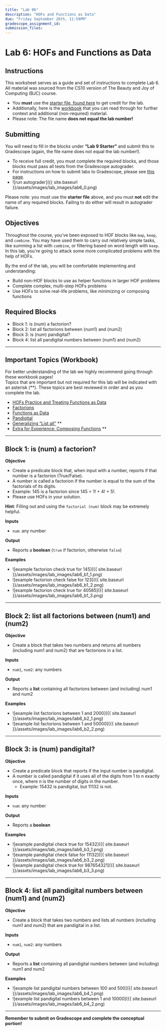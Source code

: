 ```yaml
---
title: "Lab 06"
description: "HOFs and Functions as Data"
due: "Friday September 26th, 11:59PM"
gradescope_assignment_id:
submission_files:
---
```


# Lab 6: HOFs and Functions as Data

## Instructions
This worksheet serves as a guide and set of instructions to complete Lab 6. All material was sourced from the CS10 version of The Beauty and Joy of Computing (BJC) course.

- You **must** use the [starter file, found here](https://snap.berkeley.edu/snap/snap.html#open:https://cs10.org/bjc-r/prog/hofs/lab9-starter-file.xml) to get credit for the lab.  
- Additionally, here is the [workbook](https://cs10.org/bjc-r/llab/html/topic.html?topic=berkeley_bjc%2Fhofs%2Fhofs-practice.topic&course&novideo&noreading&noassignment) that you can read through for further context and additional (non-required) material.  
- Please note: The file name **does not equal the lab number!**

## Submitting
You will need to fill in the blocks under **“Lab 9 Starter”** and submit this to Gradescope (again, the file name does not equal the lab number!).  
- To receive full credit, you must complete the required blocks, and those blocks must pass all tests from the Gradescope autograder.  
- For instructions on how to submit labs to Gradescope, please see [this page](https://docs.google.com/document/d/1XAcZc9ypX07-bt0gK6uQ4P-06SrjPRsgiOjERIOlvYU/edit?usp=sharing).
- ![run autograder]({{ site.baseurl }}/assets/images/lab_images/lab6_0.png)

Please note: you must use the **starter file** above, and you must **not** edit the name of any required blocks. Failing to do either will result in autograder failure.

## Objectives
Throughout the course, you’ve been exposed to HOF blocks like `map`, `keep`, and `combine`. You may have used them to carry out relatively simple tasks, like summing a list with `combine`, or filtering based on word length with `keep`. In this lab, you're going to attack some more complicated problems with the help of HOFs.  

By the end of the lab, you will be comfortable implementing and understanding:
- Build non-HOF blocks to use as helper functions in larger HOF problems
- Complete complex, multi-step HOFs problems
- Use HOFs to solve real-life problems, like minimizing or composing functions

## Required Blocks
- Block 1: is (num) a factorion?  
- Block 2: list all factorions between (num1) and (num2)  
- Block 3: is (num) pandigital?  
- Block 4: list all pandigital numbers between (num1) and (num2)  

---

## Important Topics (Workbook)
For better understanding of the lab we highly recommend going through these workbook pages!  
Topics that are important but not required for this lab will be indicated with an asterisk (**). These topics are best reviewed in order and as you complete the lab.

- [HOFs Practice and Treating Functions as Data](https://cs10.org/bjc-r/cur/programming/HOFs/functions-as-data/hofs-practice-introduction-and-warmup.html?topic=berkeley_bjc%2Fhofs%2Fhofs-practice.topic&course&novideo&noreading&noassignment)
- [Factorions](https://cs10.org/bjc-r/cur/programming/HOFs/functions-as-data/factorions.html?topic=berkeley_bjc%2Fhofs%2Fhofs-practice.topic&course&novideo&noreading&noassignment)
- [Functions as Data](https://cs10.org/bjc-r/cur/programming/HOFs/functions-as-data/functions-as-data.html?topic=berkeley_bjc%2Fhofs%2Fhofs-practice.topic&course&novideo&noreading&noassignment)
- [Pandigital](https://cs10.org/bjc-r/cur/programming/HOFs/functions-as-data/pandigital-numbers.html?topic=berkeley_bjc%2Fhofs%2Fhofs-practice.topic&course&novideo&noreading&noassignment)
- [Generalizing “List all”](https://cs10.org/bjc-r/cur/programming/HOFs/functions-as-data/generalizing-list-all.html?topic=berkeley_bjc%2Fhofs%2Fhofs-practice.topic&course&novideo&noreading&noassignment) **
- [Extra for Experience: Composing Functions](https://cs10.org/bjc-r/cur/programming/HOFs/functions-as-data/compose-over-list.html?topic=berkeley_bjc%2Fhofs%2Fhofs-practice.topic&course&novideo&noreading&noassignment) **

---

## Block 1: is (num) a factorion?
**Objective**  
- Create a predicate block that, when input with a number, reports if that number is a factorion (True/False).  
- A number is called a factorion if the number is equal to the sum of the factorials of its digits.  
- Example: 145 is a factorion since 145 = 1! + 4! + 5!.  
- Please use HOFs in your solution.  

**Hint**: Filling out and using the `factorial (num)` block may be extremely helpful.  

**Inputs**  
- `num`: any number  

**Output**  
- Reports a **boolean** (`true` if factorion, otherwise `false`)  

**Examples**  
- ![example factorion check true for 145]({{ site.baseurl }}/assets/images/lab_images/lab6_b1_1.png)  
- ![example factorion check false for 123]({{ site.baseurl }}/assets/images/lab_images/lab6_b1_2.png)  
- ![example factorion check true for 40585]({{ site.baseurl }}/assets/images/lab_images/lab6_b1_3.png)  

---

## Block 2: list all factorions between (num1) and (num2)
**Objective**  
- Create a block that takes two numbers and returns all numbers (including num1 and num2) that are factorions in a list.  

**Inputs**  
- `num1`, `num2`: any numbers  

**Output**  
- Reports a **list** containing all factorions between (and including) num1 and num2  

**Examples**  
- ![example list factorions between 1 and 2000]({{ site.baseurl }}/assets/images/lab_images/lab6_b2_1.png)  
- ![example list factorions between 1 and 50000]({{ site.baseurl }}/assets/images/lab_images/lab6_b2_2.png)  

---

## Block 3: is (num) pandigital?
**Objective**  
- Create a predicate block that reports if the input number is pandigital.  
- A number is called pandigital if it uses all of the digits from 1 to n exactly once, where n is the number of digits in the number.  
  - Example: 15432 is pandigital, but 11132 is not.  

**Inputs**  
- `num`: any number  

**Output**  
- Reports a **boolean**  

**Examples**  
- ![example pandigital check true for 15432]({{ site.baseurl }}/assets/images/lab_images/lab6_b3_1.png)  
- ![example pandigital check false for 11132]({{ site.baseurl }}/assets/images/lab_images/lab6_b3_2.png)  
- ![example pandigital check true for 987654321]({{ site.baseurl }}/assets/images/lab_images/lab6_b3_3.png)  

---

## Block 4: list all pandigital numbers between (num1) and (num2)
**Objective**  
- Create a block that takes two numbers and lists all numbers (including num1 and num2) that are pandigital in a list.  

**Inputs**  
- `num1`, `num2`: any numbers  

**Output**  
- Reports a **list** containing all pandigital numbers between (and including) num1 and num2  

**Examples**  
- ![example list pandigital numbers between 100 and 500]({{ site.baseurl }}/assets/images/lab_images/lab6_b4_1.png)  
- ![example list pandigital numbers between 1 and 10000]({{ site.baseurl }}/assets/images/lab_images/lab6_b4_2.png)  

---

**Remember to submit on Gradescope and complete the conceptual portion!**
